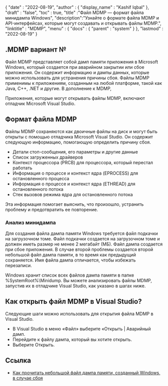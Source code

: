 {
  "date" : "2022-08-19",
  "author" : {
    "display_name" : "Kashif Iqbal"
},
  "draft" : "false",
  "toc" : true,
  "title" :"Файл MDMP — формат файла минидампа Windows",
  "description":"Узнайте о формате файла MDMP и API-интерфейсах, которые могут создавать и открывать файлы MDMP.",
  "linktitle" : "MDMP",
  "menu" : {
    "docs" : {
      "parent" : "system"
}
},
  "lastmod" : "2022-08-19"
}

## .MDMP вариант №

Файл MDMP представляет собой дамп памяти приложения в Microsoft Windows, который создается при аварийном закрытии или сбое приложения. Он содержит информацию и дампы данных, которые можно использовать для устранения причины сбоя. Файлы MDMP применимы к приложениям, созданным на любой платформе, такой как Java, C++, .NET и другие. В дополнение к MDMP,

Приложения, которые могут открывать файлы MDMP, включают отладчик Microsoft Visual Studio.

## Формат файла MDMP

Файлы MDMP сохраняются как двоичные файлы на диск и могут быть открыты с помощью отладчика Microsoft Visual Studio. Он содержит следующую информацию, помогающую определить причину сбоя.

* Детали стоп-сообщения, его параметры и другие данные
* Список загруженных драйверов
* Контекст процессора (PRCB) для процессора, который перестал работать
* Информация о процессе и контекст ядра (EPROCESS) для остановленного процесса
* Информация о процессе и контекст ядра (ETHREAD) для остановленного потока
* Стек вызовов режима ядра для остановленного потока

Эта информация помогает выяснить, что произошло, устранить проблему и предотвратить ее повторение.

### Анализ минидампа

Для создания файла дампа памяти Windows требуется файл подкачки на загрузочном томе. Файл подкачки создается на загрузочном томе и должен иметь размер не менее 2 мегабайт (МБ). Файл дампа создается при сбое приложения. В случае второй проблемы создается второй небольшой файл дампа памяти, в то время как предыдущий сохраняется. Имя файла дампа отличается, чтобы избежать перезаписи.

Windows хранит список всех файлов дампа памяти в папке %SystemRoot%\Minidump. Вы можете анализировать файлы MDMP, запустив их в отладчике Visual Studio, как указано в шагах ниже.

## Как открыть файл MDMP в Visual Studio?

Следующие шаги можно использовать для открытия файла MDMP в Visual Studio.

* В Visual Studio в меню «Файл» выберите «Открыть | Аварийный дамп.
* Перейдите к файлу дампа, который вы хотите открыть.
* Выберите Открыть.

## Ссылка

* [Как прочитать небольшой файл дампа памяти, созданный Windows, в случае сбоя](https://learn.microsoft.com/en-us/troubleshoot/windows-client/performance/read-small-memory-dump-file)


